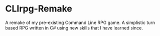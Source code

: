 # CLIrpg-Remake
A remake of my pre-existing Command Line RPG game. A simplistic turn based RPG written in C# using new skills that I have learned since.